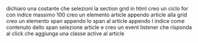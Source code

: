 <!--! Consegna:
L'utente clicca su un bottone che genererà una griglia di gioco quadrata. Ogni cella ha un numero progressivo, da 1 a 100. Ci saranno quindi 10 caselle per ognuna delle 10 righe. Quando l'utente clicca su ogni cella, la cella cliccata si colora di azzurro ed emetto un messaggio in console con il numero della cella cliccata. -->

dichiaro una costante che selezioni la section grid in html
creo un ciclo for con indice massimo 100
    creo un elemento article
    appendo article alla grid
    creo un elemento span
    appendo lo span al article
    appendo l indice come contenuto dello span
    selezione article e creo un event listener che risponda al click
        che aggiunga una classe active al article